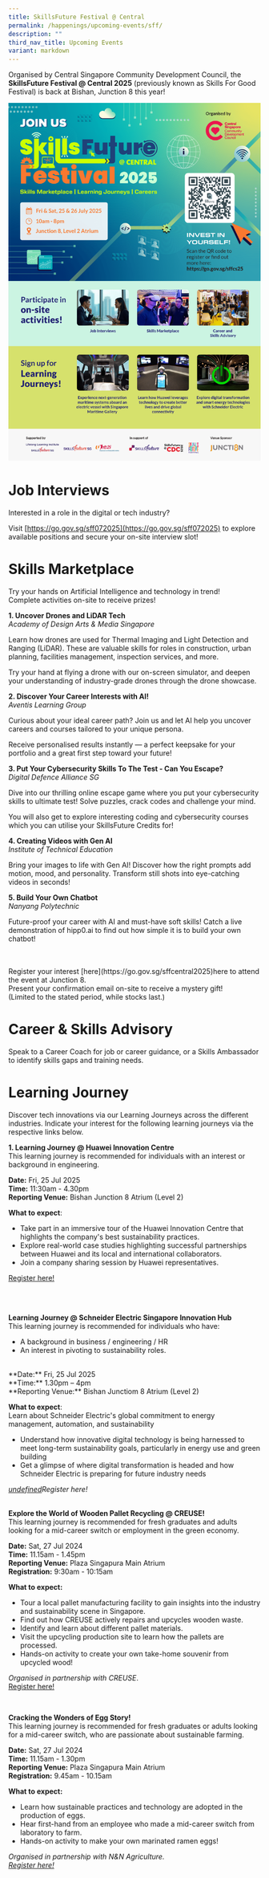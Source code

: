 ```yaml
---
title: SkillsFuture Festival @ Central
permalink: /happenings/upcoming-events/sff/
description: ""
third_nav_title: Upcoming Events
variant: markdown
---
```

Organised by Central Singapore Community Development Council, the **SkillsFuture Festival @ Central 2025** (previously known as Skills For Good Festival) is back at Bishan, Junction 8 this year!



![](/images/SFF__Central_2025_eDM_Final_w_LLI_logo__1_.png)





# **Job Interviews**
Interested in a role in the digital or tech industry?

Visit [https://go.gov.sg/sff072025](https://go.gov.sg/sff072025) to explore available positions and secure your on-site interview slot!


# **Skills Marketplace**
Try your hands on Artificial Intelligence and technology in trend!<br>
Complete activities on-site to receive prizes!

**1. Uncover Drones and LiDAR Tech**<br>
_Academy of Design Arts &amp; Media Singapore_<br>

Learn how drones are used for Thermal Imaging and Light Detection and Ranging (LiDAR). These are valuable skills for roles in construction, urban planning, facilities management, inspection services, and more.<br>

Try your hand at flying a drone with our on-screen simulator, and deepen your understanding of industry-grade drones through the drone showcase.

**2. Discover Your Career Interests with AI!**<br>
_Aventis Learning Group_<br>

Curious about your ideal career path? Join us and let AI help you uncover careers and courses tailored to your unique persona.

Receive personalised results instantly — a perfect keepsake for your portfolio and a great first step toward your future!

**3. Put Your Cybersecurity Skills To The Test - Can You Escape?**<br>
_Digital Defence Alliance SG_

Dive into our thrilling online escape game where you put your cybersecurity skills to ultimate test! Solve puzzles, crack codes and challenge your mind.<br>

You will also get to explore interesting coding and cybersecurity courses which you can utilise your SkillsFuture Credits for!

**4. Creating Videos with Gen AI**<br>
_Institute of Technical Education_

Bring your images to life with Gen AI! Discover how the right prompts add motion, mood, and personality. Transform still shots into eye-catching videos in seconds!

**5. Build Your Own Chatbot**<br>
_Nanyang Polytechnic_

Future-proof your career with AI and must-have soft skills! Catch a live demonstration of hipp0.ai to find out how simple it is to build your own chatbot!

<br>
<br>
Register your interest [here](https://go.gov.sg/sffcentral2025)here to attend the event at Junction 8. <br>
Present your confirmation email on-site to receive a mystery gift! <br>(Limited to the stated period, while stocks last.)


# **Career &amp; Skills Advisory**

Speak to a Career Coach for job or career guidance, or a Skills Ambassador to identify skills gaps and training needs.

# **Learning Journey**

Discover tech innovations via our Learning Journeys across the different industries. Indicate your interest for the following learning journeys via the respective links below.

**1. Learning Journey @ Huawei Innovation Centre** <br>
This learning journey is recommended for individuals with an interest or background in engineering.

**Date:** Fri, 25 Jul 2025<br>
**Time:** 11:30am - 4.30pm<br>
**Reporting Venue:** Bishan Junction 8 Atrium (Level 2)<br>


**What to expect**: 
- Take part in an immersive tour of the Huawei Innovation Centre that highlights the company's best sustainability practices. <br>
- Explore real-world case studies highlighting successful partnerships between Huawei and its local and international collaborators.<br>
- Join a company sharing session by Huawei representatives. <br>


[Register here!](https://go.gov.sg/sffcs25-lj-huawei)


<br>
<br>

**Learning Journey @ Schneider Electric Singapore Innovation Hub**<br>
This learning journey is recommended for individuals who have:
- A background in business / engineering / HR
- An interest in pivoting to sustainability roles.<br>
<br>
**Date:** Fri, 25 Jul 2025<br>
**Time:** 1.30pm – 4pm<br>
**Reporting Venue:** Bishan Junctiom 8 Atrium (Level 2)<br>




**What to expect**: <br>
Learn about Schneider Electric's global commitment to energy
management, automation, and sustainability
- Understand how innovative digital technology is being harnessed to
meet long-term sustainability goals, particularly in energy use and
green building
- Get a glimpse of where digital transformation is headed and how
Schneider Electric is preparing for future industry needs <br>

*[undefined](https://go.gov.sg/sffcs25-lj-schneider)Register here!* <br> <br>


**Explore the World of Wooden Pallet Recycling @ CREUSE!**
<br>This learning journey is recommended for fresh graduates and adults looking for a mid-career switch or employment in the green economy.

**Date:** Sat, 27 Jul 2024<br>
**Time:** 11.15am - 1.45pm<br>
**Reporting Venue:** Plaza Singapura Main Atrium<br>
**Registration:** 9:30am - 10:15am<br>

**What to expect:**  
- Tour a local pallet manufacturing facility to gain insights into the industry and sustainability scene in Singapore.<br>
- Find out how CREUSE actively repairs and upcycles wooden waste.
- Identify and learn about different pallet materials.<br>
- Visit the upcycling production site to learn how the pallets are processed.
- Hands-on activity to create your own take-home souvenir from upcycled wood!<br>

*Organised in partnership with CREUSE*.<br>
[Register here!](https://go.gov.sg/sfg2024-creuse)

<br>

**Cracking the Wonders of Egg Story!**<br>
This learning journey is recommended for fresh graduates or adults looking for a mid-career switch, who are passionate about sustainable farming.

**Date:** Sat, 27 Jul 2024<br>
**Time:** 11.15am - 1.30pm<br>
**Reporting Venue:** Plaza Singapura Main Atrium<br>
**Registration:** 9.45am - 10.15am<br>

**What to expect:** 
- Learn how sustainable practices and technology are adopted in the production of eggs.<br>
- Hear first-hand from an employee who made a mid-career switch from laboratory to farm.<br>
- Hands-on activity to make your own marinated ramen eggs!<br>

*Organised in partnership with N&amp;N Agriculture. <br>
[Register here!](https://go.gov.sg/sfg2024-eggfarm)*